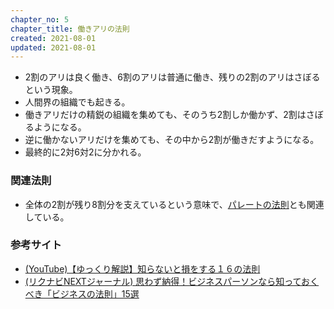 ```yaml
---
chapter_no: 5
chapter_title: 働きアリの法則
created: 2021-08-01
updated: 2021-08-01
---
```

- 2割のアリは良く働き、6割のアリは普通に働き、残りの2割のアリはさぼるという現象。
- 人間界の組織でも起きる。
- 働きアリだけの精鋭の組織を集めても、そのうち2割しか働かず、2割はさぼるようになる。
- 逆に働かないアリだけを集めても、その中から2割が働きだすようになる。
- 最終的に2対6対2に分かれる。

### 関連法則
- 全体の2割が残り8割分を支えているという意味で、[パレートの法則](#パレートの法則)とも関連している。

### 参考サイト
- [(YouTube)【ゆっくり解説】知らないと損をする１６の法則](https://www.youtube.com/watch?v=FOP3u6sBH-I)
- [(リクナビNEXTジャーナル) 思わず納得！ビジネスパーソンなら知っておくべき「ビジネスの法則」15選](https://next.rikunabi.com/journal/20161004_m1/)
